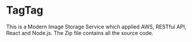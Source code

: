 # TagTag
This is a Modern Image Storage Service which applied AWS, RESTful API, React and Node.js. The Zip file contains all the source code.
